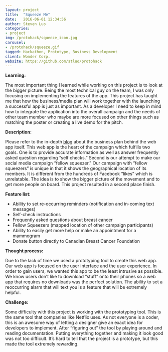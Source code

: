 ```yaml
---
layout: project
title:  "Squeeze Me"
date:   2016-06-01 12:34:56
author: Steven Luo
categories:
- project
img: /protohack/squeeze_icon.jpg
carousel:
- /protohack/squeeze.gif
tagged: Hackathon, Prototype, Business Development
client: Wonder Corp.
website: https://github.com/stluo/protohack
---
```

**Learning:**

The most important thing I learned while working on this project is to look at the bigger picture. Being the most technical guy on the team, I was only focusing on implementing the features of the app. This project has taught me that how the business/media plan will work together with the launching a successful app is just as important. As a developer I need to keep in mind how to integrate the application into the overall campaign and the needs of other team member who maybe are more focused on other things such as matching the poster or creating a live demo for the pitch.

**Description:**

Please refer to the in-depth [blog](http://www.swluo.me/blog/competition/hackathon/teamwork/coding/problem%20solving/ProtoHack-Vancouver-2016) about the business plan behind the web app itself. This web app is the heart of the campaign which fulfills two goals. One is to provide accurate information as well as answer frequently asked question regarding “self checks.” Second is our attempt to make our social media campaign “fellow squeezer." Our campaign with “fellow squeezers” is unique in that it shows the geographical location of its members. It is different from the hundreds of Facebook “likes” which is unrelatable. The idea is to show the bigger picture of the movement and to get more people on board. This project resulted in a second place finish.

**Feature list:**

* Ability to set re-occurring reminders (notification and in-coming text messages)
* Self-check instructions
* Frequently asked questions about breast cancer
* Fellow Squeezers (mapped location of other campaign participants)
* Ability to easily get more help or make an appointment for a mammogram
* Donate button directly to Canadian Breast Cancer Foundation

**Thought process:**

Due to the lack of time we used a prototyping tool to create this web app. Our web app is focused on the user interface and the user experience. In order to gain users, we wanted this app to be the least intrusive as possible. We know users don’t like to download “stuff” onto their phones so a web app that requires no downloads was the perfect solution. The ability to set a reoccurring alarm that will text you is a feature that will be extremely helpful.

**Challenge:**

Some difficulty with this project is working with the prototyping tool. This is the same tool that companies like Netflix uses. As not everyone is a coder, this is an awesome way of letting a designer give an exact idea for developers to implement. After “figuring out” the tool by playing around and reading documentation. Putting everything together and making it look good was not too difficult. It’s hard to tell that the project is a prototype, but this made the tool extremely rewarding.

